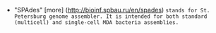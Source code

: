 * "SPAdes" [more] (http://bioinf.spbau.ru/en/spades)
```stands for St. Petersburg genome assembler. It is intended for both standard (multicell) and single-cell MDA bacteria assemblies.```
